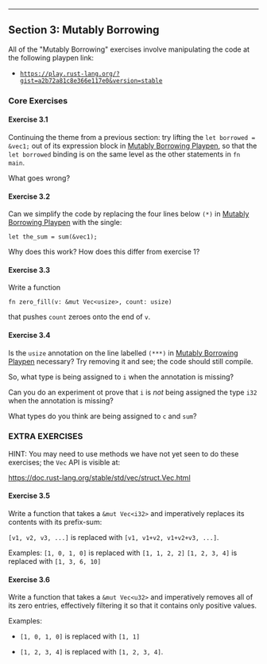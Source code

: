 ----

## Section 3: Mutably Borrowing

All of the "Mutably Borrowing" exercises involve manipulating the code at
the following playpen link:

  * [`https://play.rust-lang.org/?gist=a2b72a81c8e366e117e0&version=stable`][Mutably Borrowing Playpen]

[Mutably Borrowing Playpen]: https://play.rust-lang.org/?gist=a2b72a81c8e366e117e0&version=stable

### Core Exercises

#### Exercise 3.1

Continuing the theme from a previous section: try
lifting the `let borrowed = &vec1;` out of its expression block
in [Mutably Borrowing Playpen], so
that the `let borrowed` binding is on the same level as the other
statements in `fn main`.

What goes wrong?

#### Exercise 3.2

Can we simplify the code by replacing the four lines
below `(*)` in [Mutably Borrowing Playpen] with the single:

``` {.rust}
let the_sum = sum(&vec1);
```

Why does this work? How does this differ from exercise 1?


#### Exercise 3.3

Write a function

``` {.rust}
fn zero_fill(v: &mut Vec<usize>, count: usize)
```

that pushes `count` zeroes onto the end of `v`.

#### Exercise 3.4

Is the `usize` annotation on the line labelled `(***)` in
[Mutably Borrowing Playpen] necessary? Try removing it and see;
the code should still compile.

So, what type is being assigned to `i` when the annotation is missing?

Can you do an experiment ot prove that `i` is *not* being assigned
the type `i32` when the annotation is missing?

What types do you think are being assigned to `c` and `sum`?


### EXTRA EXERCISES

HINT: You may need to use methods we have not yet seen to do
these exercises; the `Vec` API is visible at:

  https://doc.rust-lang.org/stable/std/vec/struct.Vec.html

#### Exercise 3.5

Write a function that takes a `&mut Vec<i32>` and
imperatively replaces its contents with its prefix-sum:

`[v1, v2, v3, ...]` is replaced with `[v1, v1+v2, v1+v2+v3, ...]`.

Examples:
`[1, 0, 1, 0]` is replaced with `[1, 1, 2, 2]`
`[1, 2, 3, 4]` is replaced with `[1, 3, 6, 10]`


#### Exercise 3.6

Write a function that takes a `&mut Vec<u32>` and
imperatively removes all of its zero entries, effectively
filtering it so that it contains only positive values.

Examples:

  * `[1, 0, 1, 0]` is replaced with `[1, 1]`

  * `[1, 2, 3, 4]` is replaced with `[1, 2, 3, 4]`.
